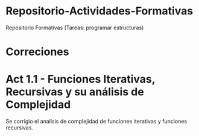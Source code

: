 # Repositorio-Actividades-Formativas
Repositorio Formativas (Tareas: programar estructuras)


# Correciones

# Act 1.1 - Funciones Iterativas, Recursivas y su análisis de Complejidad
Se corrigio el analisis de complejidad de funciones iterativas y funciones recursivas.
